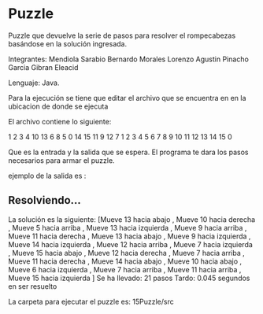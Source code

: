 Puzzle
======

Puzzle que devuelve la serie de pasos para resolver el rompecabezas basándose en la solución ingresada.



Integrantes: 
Mendiola Sarabio Bernardo
Morales Lorenzo Agustin
Pinacho Garcia Gibran Eleacid

Lenguaje: Java.

Para la ejecución se tiene que editar el archivo que se encuentra en en la ubicacion de donde se ejecuta 


El archivo contiene lo siguiente:

1 2 3 4
10 13 6 8
5 0 14 15
11 9 12 7
1 2 3 4
5 6 7 8
9 10 11 12
13 14 15 0


Que es la entrada y la salida que se espera. El programa te dara los pasos necesarios para armar el puzzle.

ejemplo de la salida es : 

Resolviendo...
--------------------------------------------
La solución es la siguiente: 
[Mueve 13 hacia abajo
, Mueve 10 hacia derecha
, Mueve 5 hacia arriba
, Mueve 13 hacia izquierda
, Mueve 9 hacia arriba
, Mueve 11 hacia derecha
, Mueve 13 hacia abajo
, Mueve 9 hacia izquierda
, Mueve 14 hacia izquierda
, Mueve 12 hacia arriba
, Mueve 7 hacia izquierda
, Mueve 15 hacia abajo
, Mueve 12 hacia derecha
, Mueve 7 hacia arriba
, Mueve 11 hacia derecha
, Mueve 14 hacia abajo
, Mueve 10 hacia abajo
, Mueve 6 hacia izquierda
, Mueve 7 hacia arriba
, Mueve 11 hacia arriba
, Mueve 15 hacia izquierda
]
Se ha llevado: 21 pasos
Tardo: 0.045 segundos en ser resuelto


La carpeta para ejecutar el puzzle es: 15Puzzle/src




